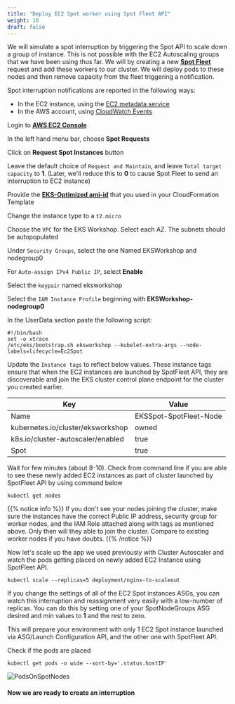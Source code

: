 ```yaml
---
title: "Deploy EC2 Spot worker using Spot Fleet API"
weight: 10
draft: false
---
```


We will simulate a spot interruption by triggering the Spot API to scale down a group of instance. This is not possible with the EC2 Autoscaling groups that we have been using thus far. We will by creating a new [**Spot Fleet**](https://docs.aws.amazon.com/cli/latest/reference/ec2/request-spot-fleet.html) request and add these workers to our cluster. We will deploy pods to these nodes and then remove capacity from the fleet triggering a notification.  

Spot interruption notifications are reported in the following ways:


 * In the EC2 instance, using the [EC2 metadata service](http://docs.aws.amazon.com/AWSEC2/latest/UserGuide/ec2-instance-metadata.html)
 * In the AWS account, using [CloudWatch Events](https://aws.amazon.com/about-aws/whats-new/2018/01/amazon-ec2-spot-two-minute-warning-is-now-available-via-amazon-cloudwatch-events/)


Login to [**AWS EC2 Console**](https://console.aws.amazon.com/ec2)

In the left hand menu bar, choose **Spot Requests**

<Screenshot>

Click on **Request Spot Instances** button

<Screenshot>

Leave the default choice of `Request and Maintain`, and leave `Total target capacity` to **1**. (Later, we'll reduce this to **0** to cause Spot Fleet to send an interruption to EC2 instance)

<Screenshot>

Provide the [**EKS-Optimized ami-id**](https://docs.aws.amazon.com/eks/latest/userguide/eks-optimized-ami.html) that you used in your CloudFormation Template

Change the instance type to a `t2.micro`

Choose the `VPC` for the EKS Workshop. Select each AZ. The subnets should be autopopulated

Under `Security Groups`, select the one Named EKSWorkshop and nodegroup0

For `Auto-assign IPv4 Public IP`, select **Enable**

Select the `keypair` named eksworkshop

Select the `IAM Instance Profile` beginning with **EKSWorkshop-nodegroup0**

In the UserData section paste the following script:
```
#!/bin/bash
set -o xtrace
/etc/eks/bootstrap.sh eksworkshop --kubelet-extra-args --node-labels=lifecycle=Ec2Spot
```

Update the `Instance tags` to reflect below values. These instance tags ensure that when the EC2 instances are launched by SpotFleet API, they are discoverable and join the EKS cluster control plane endpoint for the cluster you created earlier.

| Key | Value |
|-----------|-------|
| Name | EKSSpot-SpotFleet-Node |
| kubernetes.io/cluster/eksworkshop | owned |
| k8s.io/cluster-autoscaler/enabled | true | 
| Spot | true|

Wait for few minutes (about 8-10). Check from command line if you are able to see these newly added EC2 instances as part of cluster launched by SpotFleet API by using command below

```
kubectl get nodes 
```
{{% notice info %}}
If you don't see your nodes joining the cluster, make sure the instances have the correct Public IP address, security group for worker nodes, and the IAM Role attached along with tags as mentioned above. Only then will they able to join the cluster. Compare to existing worker nodes if you have doubts.
{{% /notice %}}

Now let's scale up the app we used previously with Cluster Autoscaler and watch the pods getting placed on newly added EC2 Instance using SpotFleet API.
```
kubectl scale --replicas=5 deployment/nginx-to-scaleout
```

If you change the settings of all of the EC2 Spot instances ASGs, you can watch this interruption and reassignment very easily with a low-number of replicas. You can do this by setting one of your SpotNodeGroups ASG desired and min values to **1** and the rest to zero.

This will prepare your environment with only 1 EC2 Spot instance launched via ASG/Launch Configuration API, and the other one with SpotFleet API.

Check if the pods are placed
```
kubectl get pods -o wide --sort-by='.status.hostIP'
```

![PodsOnSpotNodes](/images/podsonspot.png)

#### Now we are ready to create an interruption